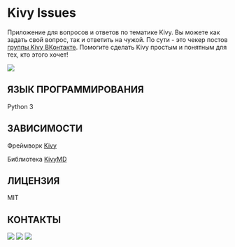 Kivy Issues
===========

Приложение для вопросов и ответов по тематике Kivy. Вы можете как задать 
свой вопрос, так и ответить на чужой. По сути - это чекер постов [группы Kivy 
ВКонтакте](https://m.vk.com/kivy_ru). Помогите сделать Kivy простым и понятным 
для тех, кто этого хочет!

<img src="https://raw.githubusercontent.com/HeaTTheatR/KivyIssues/master/data/images/screenshoots/previous_new.png" 
align="center"/>

ЯЗЫК ПРОГРАММИРОВАНИЯ
---------------------
Python 3

ЗАВИСИМОСТИ
-----------
Фреймворк [Kivy](http://kivy.org)

Библиотека [KivyMD](https://gitlab.com/kivymd/KivyMD)

ЛИЦЕНЗИЯ
--------
MIT

КОНТАКТЫ
--------

<a href="https://vk.com/kivy_ru"><img src="https://raw.githubusercontent.com/HeaTTheatR/KivyIssues/master/data/images/kivy_ru.png"></a> <a href="https://habrahabr.ru/users/heattheatr/topics/"><img src="https://raw.githubusercontent.com/HeaTTheatR/KivyIssues/master/data/images/kivy_on_habr.png"></a> <a href="gorodage@gmail.com"><img src="https://raw.githubusercontent.com/HeaTTheatR/KivyIssues/master/data/images/gmail_new.png"></a>
